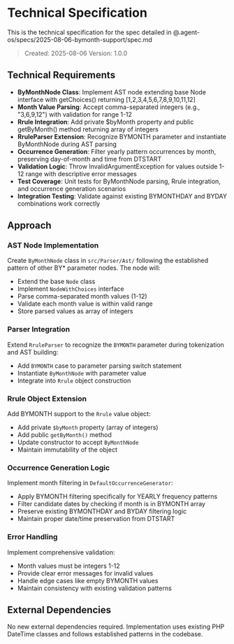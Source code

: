 # Technical Specification

This is the technical specification for the spec detailed in @.agent-os/specs/2025-08-06-bymonth-support/spec.md

> Created: 2025-08-06
> Version: 1.0.0

## Technical Requirements

- **ByMonthNode Class**: Implement AST node extending base Node interface with getChoices() returning [1,2,3,4,5,6,7,8,9,10,11,12]
- **Month Value Parsing**: Accept comma-separated integers (e.g., "3,6,9,12") with validation for range 1-12
- **Rrule Integration**: Add private $byMonth property and public getByMonth() method returning array of integers
- **RruleParser Extension**: Recognize BYMONTH parameter and instantiate ByMonthNode during AST parsing
- **Occurrence Generation**: Filter yearly pattern occurrences by month, preserving day-of-month and time from DTSTART
- **Validation Logic**: Throw InvalidArgumentException for values outside 1-12 range with descriptive error messages
- **Test Coverage**: Unit tests for ByMonthNode parsing, Rrule integration, and occurrence generation scenarios
- **Integration Testing**: Validate against existing BYMONTHDAY and BYDAY combinations work correctly

## Approach

### AST Node Implementation

Create `ByMonthNode` class in `src/Parser/Ast/` following the established pattern of other BY* parameter nodes. The node will:

- Extend the base `Node` class
- Implement `NodeWithChoices` interface
- Parse comma-separated month values (1-12)
- Validate each month value is within valid range
- Store parsed values as array of integers

### Parser Integration

Extend `RruleParser` to recognize the `BYMONTH` parameter during tokenization and AST building:

- Add `BYMONTH` case to parameter parsing switch statement
- Instantiate `ByMonthNode` with parameter value
- Integrate into `Rrule` object construction

### Rrule Object Extension

Add BYMONTH support to the `Rrule` value object:

- Add private `$byMonth` property (array of integers)
- Add public `getByMonth()` method
- Update constructor to accept `ByMonthNode`
- Maintain immutability of the object

### Occurrence Generation Logic

Implement month filtering in `DefaultOccurrenceGenerator`:

- Apply BYMONTH filtering specifically for YEARLY frequency patterns
- Filter candidate dates by checking if month is in BYMONTH array
- Preserve existing BYMONTHDAY and BYDAY filtering logic
- Maintain proper date/time preservation from DTSTART

### Error Handling

Implement comprehensive validation:

- Month values must be integers 1-12
- Provide clear error messages for invalid values
- Handle edge cases like empty BYMONTH values
- Maintain consistency with existing validation patterns

## External Dependencies

No new external dependencies required. Implementation uses existing PHP DateTime classes and follows established patterns in the codebase.